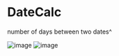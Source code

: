 # DateCalc

number of days between two dates^

![image](https://user-images.githubusercontent.com/56401315/177174097-5bafd64d-45c0-451f-9ec1-1e5511e462ae.png)
![image](https://user-images.githubusercontent.com/56401315/177174271-bc7e047c-db73-49e4-b987-0b458c847856.png)
